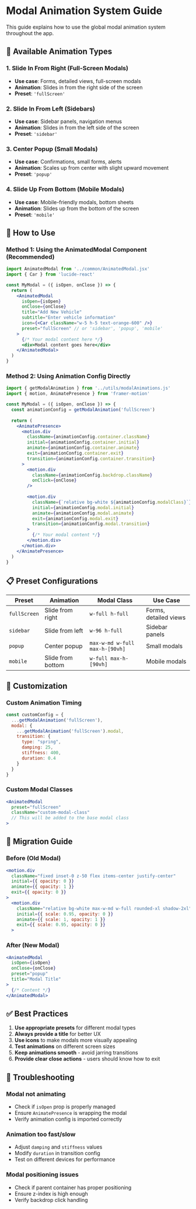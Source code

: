 # Modal Animation System Guide

This guide explains how to use the global modal animation system throughout the app.

## 🎯 **Available Animation Types**

### 1. **Slide In From Right** (Full-Screen Modals)
- **Use case**: Forms, detailed views, full-screen modals
- **Animation**: Slides in from the right side of the screen
- **Preset**: `'fullScreen'`

### 2. **Slide In From Left** (Sidebars)
- **Use case**: Sidebar panels, navigation menus
- **Animation**: Slides in from the left side of the screen
- **Preset**: `'sidebar'`

### 3. **Center Popup** (Small Modals)
- **Use case**: Confirmations, small forms, alerts
- **Animation**: Scales up from center with slight upward movement
- **Preset**: `'popup'`

### 4. **Slide Up From Bottom** (Mobile Modals)
- **Use case**: Mobile-friendly modals, bottom sheets
- **Animation**: Slides up from the bottom of the screen
- **Preset**: `'mobile'`

## 🚀 **How to Use**

### Method 1: Using the AnimatedModal Component (Recommended)

```jsx
import AnimatedModal from '../common/AnimatedModal.jsx'
import { Car } from 'lucide-react'

const MyModal = ({ isOpen, onClose }) => {
  return (
    <AnimatedModal
      isOpen={isOpen}
      onClose={onClose}
      title="Add New Vehicle"
      subtitle="Enter vehicle information"
      icon={<Car className="w-5 h-5 text-orange-600" />}
      preset="fullScreen" // or 'sidebar', 'popup', 'mobile'
    >
      {/* Your modal content here */}
      <div>Modal content goes here</div>
    </AnimatedModal>
  )
}
```

### Method 2: Using Animation Config Directly

```jsx
import { getModalAnimation } from '../utils/modalAnimations.js'
import { motion, AnimatePresence } from 'framer-motion'

const MyModal = ({ isOpen, onClose }) => {
  const animationConfig = getModalAnimation('fullScreen')
  
  return (
    <AnimatePresence>
      <motion.div
        className={animationConfig.container.className}
        initial={animationConfig.container.initial}
        animate={animationConfig.container.animate}
        exit={animationConfig.container.exit}
        transition={animationConfig.container.transition}
      >
        <motion.div
          className={animationConfig.backdrop.className}
          onClick={onClose}
        />
        
        <motion.div
          className={`relative bg-white ${animationConfig.modalClass}`}
          initial={animationConfig.modal.initial}
          animate={animationConfig.modal.animate}
          exit={animationConfig.modal.exit}
          transition={animationConfig.modal.transition}
        >
          {/* Your modal content */}
        </motion.div>
      </motion.div>
    </AnimatePresence>
  )
}
```

## 📋 **Preset Configurations**

| Preset | Animation | Modal Class | Use Case |
|--------|-----------|-------------|----------|
| `fullScreen` | Slide from right | `w-full h-full` | Forms, detailed views |
| `sidebar` | Slide from left | `w-96 h-full` | Sidebar panels |
| `popup` | Center popup | `max-w-md w-full max-h-[90vh]` | Small modals |
| `mobile` | Slide from bottom | `w-full max-h-[90vh]` | Mobile modals |

## 🎨 **Customization**

### Custom Animation Timing
```jsx
const customConfig = {
  ...getModalAnimation('fullScreen'),
  modal: {
    ...getModalAnimation('fullScreen').modal,
    transition: {
      type: "spring",
      damping: 25,
      stiffness: 400,
      duration: 0.4
    }
  }
}
```

### Custom Modal Classes
```jsx
<AnimatedModal
  preset="fullScreen"
  className="custom-modal-class"
  // This will be added to the base modal class
>
```

## 🔄 **Migration Guide**

### Before (Old Modal)
```jsx
<motion.div
  className="fixed inset-0 z-50 flex items-center justify-center"
  initial={{ opacity: 0 }}
  animate={{ opacity: 1 }}
  exit={{ opacity: 0 }}
>
  <motion.div
    className="relative bg-white max-w-md w-full rounded-xl shadow-2xl"
    initial={{ scale: 0.95, opacity: 0 }}
    animate={{ scale: 1, opacity: 1 }}
    exit={{ scale: 0.95, opacity: 0 }}
  >
```

### After (New Modal)
```jsx
<AnimatedModal
  isOpen={isOpen}
  onClose={onClose}
  preset="popup"
  title="Modal Title"
>
  {/* Content */}
</AnimatedModal>
```

## ✅ **Best Practices**

1. **Use appropriate presets** for different modal types
2. **Always provide a title** for better UX
3. **Use icons** to make modals more visually appealing
4. **Test animations** on different screen sizes
5. **Keep animations smooth** - avoid jarring transitions
6. **Provide clear close actions** - users should know how to exit

## 🐛 **Troubleshooting**

### Modal not animating
- Check if `isOpen` prop is properly managed
- Ensure `AnimatePresence` is wrapping the modal
- Verify animation config is imported correctly

### Animation too fast/slow
- Adjust `damping` and `stiffness` values
- Modify `duration` in transition config
- Test on different devices for performance

### Modal positioning issues
- Check if parent container has proper positioning
- Ensure z-index is high enough
- Verify backdrop click handling

